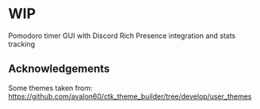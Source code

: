 # WIP

Pomodoro timer GUI with Discord Rich Presence integration and stats tracking

## Acknowledgements

Some themes taken from: https://github.com/avalon60/ctk_theme_builder/tree/develop/user_themes

